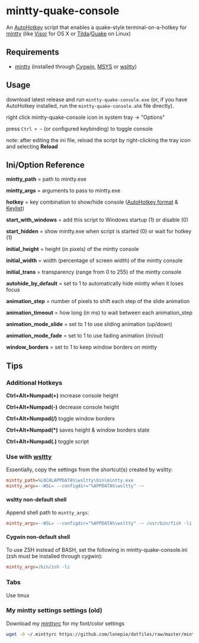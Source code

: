 # mintty-quake-console

An [AutoHotkey](http://www.autohotkey.com/) script that enables a quake-style terminal-on-a-hotkey for [mintty](https://github.com/mintty/) (like [Visor](http://visor.binaryage.com/) for OS X or [Tilda](https://github.com/lanoxx/tilda)/[Guake](http://guake.org/) on Linux)

## Requirements

- [mintty](https://github.com/mintty/) (installed through [Cygwin](http://www.cygwin.com), [MSYS](http://www.mingw.org/wiki/MSYS) or [wsltty](https://github.com/mintty/wsltty))

## Usage

download latest release and run `mintty-quake-console.exe` (or, if you have AutoHotkey installed, run the `mintty-quake-console.ahk` file directly).

right click mintty-quake-console icon in system tray -> "Options"

press `Ctrl + ~` (or configured keybinding) to toggle console

note: after editing the ini file, reload the script by right-clicking the tray icon and selecting **Reload**

## Ini/Option Reference

**mintty_path** = path to mintty.exe

**mintty_args** = arguments to pass to mintty.exe

**hotkey** = key combination to show/hide console ([AutoHotkey format](https://www.autohotkey.com/docs/Hotkeys.htm) & [Keylist](https://www.autohotkey.com/docs/KeyList.htm))

**start_with_windows** = add this script to Windows startup (1) or disable (0)

**start_hidden** = show mintty.exe when script is started (0) or wait for hotkey (1)

**initial_height** = height (in pixels) of the mintty console

**initial_width** = width (percentage of screen width) of the mintty console

**initial_trans** = transparency (range from 0 to 255) of the mintty console

**autohide_by_default** = set to 1 to automatically hide mintty when it loses focus

**animation_step** = number of pixels to shift each step of the slide animation

**animation_timeout** = how long (in ms) to wait between each animation_step

**animation_mode_slide** = set to 1 to use sliding animation (up/down)

**animation_mode_fade** = set to 1 to use fading animation (in/out)

**window_borders** = set to 1 to keep window borders on mintty

## Tips

### Additional Hotkeys

**Ctrl+Alt+Numpad(+)** increase console height

**Ctrl+Alt+Numpad(-)** decrease console height

**Ctrl+Alt+Numpad(/)** toggle window borders

**Ctrl+Alt+Numpad(*)** saves height & window borders state

**Ctrl+Alt+Numpad(.)** toggle script

### Use with [wsltty](https://github.com/mintty/wsltty)

Essentially, copy the settings from the shortcut(s) created by wsltty:

```ini
mintty_path=%LOCALAPPDATA%\wsltty\bin\mintty.exe
mintty_args=--WSL= --configdir="%APPDATA%\wsltty" -~
```

#### wsltty non-default shell

Append shell path to `mintty_args`:

```ini
mintty_args=--WSL= --configdir="%APPDATA%\wsltty" -~ /usr/bin/fish -li
```

#### Cygwin non-default shell

To use ZSH instead of BASH, set the following in mintty-quake-console.ini (zsh must be installed through cygwin):

```ini
mintty_args=/bin/zsh -li
```

### Tabs

Use tmux

### My mintty settings settings (old)

Download my [minttyrc](https://github.com/lonepie/dotfiles/raw/master/minttyrc) for my font/color settings

```sh
wget -O ~/.minttyrc https://github.com/lonepie/dotfiles/raw/master/minttyrc
```
